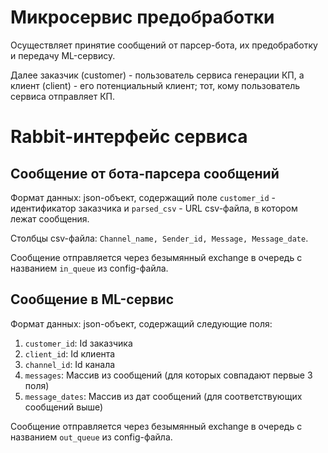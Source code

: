 # Микросервис предобработки

Осуществляет принятие сообщений от парсер-бота, их предобработку и передачу ML-сервису.

Далее заказчик (customer) - пользователь сервиса генерации КП, а клиент (client) - его потенциальный клиент;
тот, кому пользователь сервиса отправляет КП.

# Rabbit-интерфейс сервиса

## Сообщение от бота-парсера сообщений

Формат данных: json-объект, содержащий поле `customer_id` - идентификатор заказчика и `parsed_csv` - URL csv-файла, в котором лежат сообщения.

Столбцы csv-файла: `Channel_name, Sender_id, Message, Message_date`.

Сообщение отправляется через безымянный exchange в очередь с названием `in_queue` из config-файла.

## Сообщение в ML-сервис

Формат данных: json-объект, содержащий следующие поля:
1. `customer_id`: Id заказчика
2. `client_id`: Id клиента
3. `channel_id`: Id канала
4. `messages`: Массив из сообщений (для которых совпадают первые 3 поля)
5. `message_dates`: Массив из дат сообщений (для соответствующих сообщений выше)

Сообщение отправляется через безымянный exchange в очередь с названием `out_queue` из config-файла.
